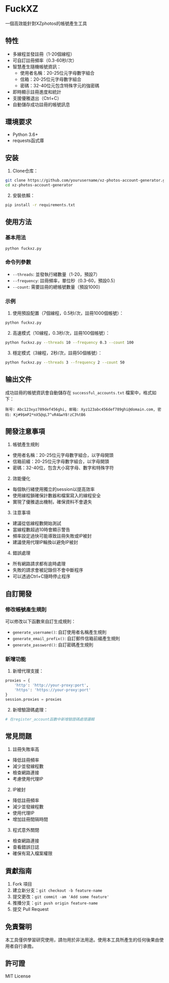 # FuckXZ

一個高效能針對XZphotos的帳號產生工具

## 特性

- 多線程並發註冊（1-20個線程）
- 可自訂註冊頻率（0.3-60秒/次）
- 智慧產生隨機帳號資訊：
  - 使用者名稱：20-25位元字母數字組合
  - 信箱：20-25位元字母數字組合
  - 密碼：32-40位元包含特殊字元的強密碼
- 即時顯示註冊進度和統計
- 支援優雅退出（Ctrl+C）
- 自動儲存成功註冊的帳號訊息

## 環境要求

- Python 3.6+
- requests函式庫

## 安装

1. Clone仓库：
```bash
git clone https://github.com/yourusername/xz-photos-account-generator.git
cd xz-photos-account-generator
```

2. 安裝依賴：
```bash
pip install -r requirements.txt
```

## 使用方法

### 基本用法

```bash
python fuckxz.py
```

### 命令列參數

- `--threads`: 並發執行緒數量（1-20，預設7）
- `--frequency`: 註冊頻率，單位秒（0.3-60，預設0.5）
- `--count`: 需要註冊的總帳號數量（預設1000）

### 示例

1. 使用預設配置（7個線程，0.5秒/次，註冊1000個帳號）：
```bash
python fuckxz.py
```

2. 高速模式（10線程，0.3秒/次，註冊100個帳號）：
```bash
python fuckxz.py --threads 10 --frequency 0.3 --count 100
```

3. 穩定模式（3線程，2秒/次，註冊50個帳號）：
```bash
python fuckxz.py --threads 3 --frequency 2 --count 50
```

## 输出文件

成功註冊的帳號資訊會自動儲存在 `successful_accounts.txt` 檔案中，格式如下：
```
账号: Abc123xyz789def456ghi, 邮箱: Xyz123abc456def789ghi@domain.com, 密码: Kj#9$mP2*nX5@qL7^vR4&wY8!zC3%tB6
```

## 開發注意事項

1. 帳號產生規則
 - 使用者名稱：20-25位元字母數字組合，以字母開頭
 - 信箱前綴：20-25位元字母數字組合，以字母開頭
 - 密碼：32-40位，包含大小寫字母、數字和特殊字符

2. 效能優化
 - 每個執行緒使用獨立的session以提高效率
 - 使用線程鎖確保計數器和檔案寫入的線程安全
 - 實現了優雅退出機制，確保資料不會遺失

3. 注意事項
 - 建議從低線程數開始測試
 - 當線程數超過10時會顯示警告
 - 頻率設定過快可能導致註冊失敗或IP被封
 - 建議使用代理IP輪換以避免IP被封

4. 錯誤處理
 - 所有網路請求都有逾時處理
 - 失敗的請求會被記錄但不會中斷程序
 - 可以透過Ctrl+C隨時停止程序

## 自訂開發

### 修改帳號產生規則

可以修改以下函數來自訂生成規則：
- `generate_username()`: 自訂使用者名稱產生規則
- `generate_email_prefix()`: 自訂郵件信箱前綴產生規則
- `generate_password()`: 自訂密碼產生規則

### 新增功能

1. 新增代理支援：
```python
proxies = {
    'http': 'http://your-proxy:port',
    'https': 'https://your-proxy:port'
}
session.proxies = proxies
```

2. 新增驗證碼處理：
```python
# 在register_account函數中新增驗證碼處理邏輯
```

## 常見問題

1. 註冊失敗率高
 - 降低註冊頻率
 - 減少並發線程數
 - 檢查網路連接
 - 考慮使用代理IP

2. IP被封
 - 降低註冊頻率
 - 減少並發線程數
 - 使用代理IP
 - 增加註冊間隔時間

3. 程式意外關閉
 - 檢查網路連接
 - 查看錯誤日誌
 - 確保有寫入檔案權限

## 貢獻指南

1. Fork 項目
2. 建立新分支：`git checkout -b feature-name`
3. 提交更改：`git commit -am 'Add some feature'`
4. 推播分支：`git push origin feature-name`
5. 提交 Pull Request

## 免責聲明

本工具僅供學習研究使用，請勿用於非法用途。使用本工具所產生的任何後果由使用者自行承擔。

## 許可證

MIT License
